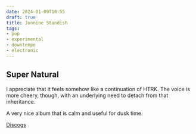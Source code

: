 ```yaml
---
date: 2024-01-09T10:55
draft: true
title: Jonnine Standish
tags:
- pop
- experimental
- downtempo
- electronic
---
```

## Super Natural

I appreciate that it feels somehow like a continuation of HTRK. The voice is more cheery, though, with an underlying need to detach from that inheritance.

A very nice album that is calm and useful for dusk time.

[Discogs](https://www.discogs.com/master/1655025-Jonnine-Super-Natural)